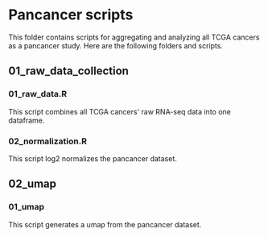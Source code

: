 # Pancancer scripts

This folder contains scripts for aggregating and analyzing all TCGA cancers as a pancancer study. Here are the following folders and scripts.

## 01_raw_data_collection
### 01_raw_data.R
This script combines all TCGA cancers' raw RNA-seq data into one dataframe.
### 02_normalization.R
This script log2 normalizes the pancancer dataset.

## 02_umap
### 01_umap
This script generates a umap from the pancancer dataset.

